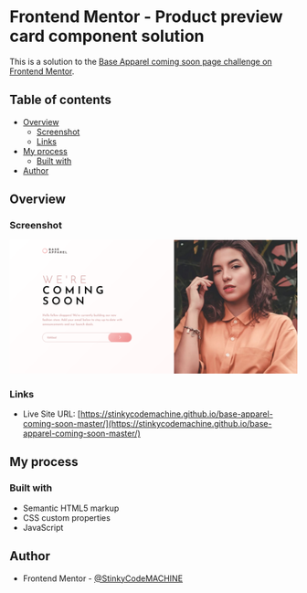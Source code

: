 # Frontend Mentor - Product preview card component solution

This is a solution to the [Base Apparel coming soon page challenge on Frontend Mentor](https://www.frontendmentor.io/challenges/base-apparel-coming-soon-page-5d46b47f8db8a7063f9331a0).

## Table of contents

- [Overview](#overview)
  - [Screenshot](#screenshot)
  - [Links](#links)
- [My process](#my-process)
  - [Built with](#built-with)
- [Author](#author)

## Overview

### Screenshot

![](./screenshot.png)

### Links

- Live Site URL: [https://stinkycodemachine.github.io/base-apparel-coming-soon-master/](https://stinkycodemachine.github.io/base-apparel-coming-soon-master/)


## My process

### Built with

- Semantic HTML5 markup
- CSS custom properties
- JavaScript
## Author

- Frontend Mentor - [@StinkyCodeMACHINE](https://www.frontendmentor.io/profile/StinkyCodeMACHINE)

